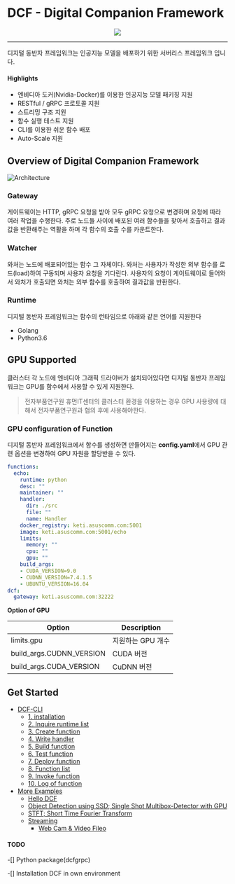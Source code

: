 # DCF - Digital Companion Framework

<p align="center">
    <img src="https://user-images.githubusercontent.com/13328380/66203965-9e0b8d80-e6e4-11e9-948d-9faa71a5d97c.png?style=centerme"/>
</p>

---

디지털 동반자 프레임워크는 인공지능 모델을 배포하기 위한 서버리스 프레임워크 입니다. 

#### Highlights

- 엔비디아 도커(Nvidia-Docker)를 이용한 인공지능 모델 패키징 지원
- RESTful / gRPC 프로토콜 지원
- 스트리밍 구조 지원
- 함수 실행 테스트 지원
- CLI를 이용한 쉬운 함수 배포
- Auto-Scale 지원

## Overview of Digital Companion Framework

![Architecture](https://user-images.githubusercontent.com/13328380/66216078-c1900180-e6ff-11e9-943b-463c55ddec3b.png)

### Gateway

게이트웨이는 HTTP, gRPC 요청을 받아 모두 gRPC 요청으로 변경하며 요청에 따라 여러 작업을 수행한다. 주로 노드들 사이에 배포된 여러 함수들을 찾아서 호출하고 결과값을 반환해주는 역활을 하며 각 함수의 호출 수를 카운트한다.

### Watcher

와처는 노드에 배포되어있는 함수 그 자체이다. 와처는 사용자가 작성한 외부 함수를 로드(load)하여 구동되며 사용자 요청을 기다린다. 사용자의 요청이 게이트웨이로 들어와서 와처가 호출되면 와처는 외부 함수를 호출하여 결과값을 반환한다.

### Runtime

디지털 동반자 프레임워크는 함수의 런타임으로 아래와 같은 언어를 지원한다

- Golang
- Python3.6

## GPU Supported

클러스터 각 노드에 엔비디아 그래픽 드라이버가 설치되어있다면 디지털 동반자 프레임워크는 GPU를 함수에서 사용할 수 있게 지원한다. 

> 전자부품연구원 휴먼IT센터의 클러스터 환경을 이용하는 경우 GPU 사용량에 대해서 전자부품연구원과 협의 후에 사용해야한다.

### GPU configuration of Function

디지털 동반자 프레임워크에서 함수를 생성하면 만들어지는 **config.yaml**에서 GPU 관련 옵션을 변경하여 GPU 자원을 할당받을 수 있다.

```yaml
functions:
  echo:
    runtime: python
    desc: ""
    maintainer: ""
    handler:
      dir: ./src
      file: ""
      name: Handler
    docker_registry: keti.asuscomm.com:5001
    image: keti.asuscomm.com:5001/echo
    limits:
      memory: ""
      cpu: ""
      gpu: ""
    build_args:
    - CUDA_VERSION=9.0
    - CUDNN_VERSION=7.4.1.5
    - UBUNTU_VERSION=16.04
dcf:
  gateway: keti.asuscomm.com:32222
```

**Option of GPU**

| Option                   | Description |
| ------------------------ | ----------- |
| limits.gpu               | 지원하는 GPU 개수 |
| build_args.CUDNN_VERSION | CUDA 버전     |
| build_args.CUDA_VERSION  | CuDNN 버전    |

## Get Started

- [DCF-CLI](https://github.com/DigitalCompanion-KETI/DCFramework/blob/master/dcf-cli.md)
  - [1. installation](https://github.com/DigitalCompanion-KETI/DCFramework/blob/master/dcf-cli.md#1-installation)
  - [2. Inquire runtime list](https://github.com/DigitalCompanion-KETI/DCFramework/blob/master/dcf-cli.md#2-inquire-runtime-list)
  - [3. Create function](https://github.com/DigitalCompanion-KETI/DCFramework/blob/master/dcf-cli.md#3-create-function)
  - [4. Write handler](https://github.com/DigitalCompanion-KETI/DCFramework/blob/master/dcf-cli.md#4-write-handler)
  - [5. Build function](https://github.com/DigitalCompanion-KETI/DCFramework/blob/master/dcf-cli.md#5-build-function)
  - [6. Test function](https://github.com/DigitalCompanion-KETI/DCFramework/blob/master/dcf-cli.md#6-test-function)
  - [7. Deploy function](https://github.com/DigitalCompanion-KETI/DCFramework/blob/master/dcf-cli.md#7-deploy-function)
  - [8. Function list](https://github.com/DigitalCompanion-KETI/DCFramework/blob/master/dcf-cli.md#8-function-list)
  - [9. Invoke function](https://github.com/DigitalCompanion-KETI/DCFramework/blob/master/dcf-cli.md#9-invoke-function)
  - [10. Log of function](https://github.com/DigitalCompanion-KETI/DCFramework/blob/master/dcf-cli.md#10-log-of-function)
- [More Examples](https://github.com/DigitalCompanion-KETI/DCFramework/tree/master/examples)
  - [Hello DCF](https://github.com/DigitalCompanion-KETI/DCFramework/tree/master/examples/hello_dcf)
  - [Object Detection using SSD; Single Shot Multibox-Detector with GPU](https://github.com/DigitalCompanion-KETI/DCFramework/tree/master/examples/object_detection)
  - [STFT; Short Time Fourier Transform](https://github.com/DigitalCompanion-KETI/DCFramework/tree/master/examples/stft)
  - [Streaming](https://github.com/DigitalCompanion-KETI/DCFramework/tree/master/examples/streaming)
    - [Web Cam & Video Fileo](https://github.com/DigitalCompanion-KETI/DCFramework/tree/master/examples/streaming/video)



#### TODO

-[] Python package(dcfgrpc)

-[] Installation DCF in own environment
